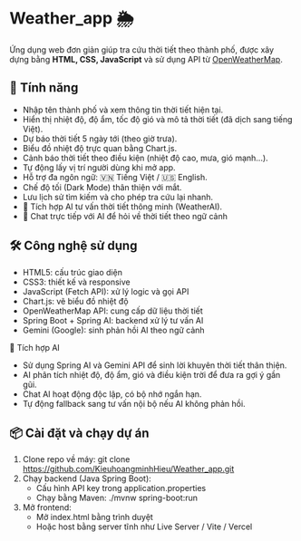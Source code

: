# Weather_app 🌦️
Ứng dụng web đơn giản giúp tra cứu thời tiết theo thành phố, được xây dựng bằng **HTML, CSS, JavaScript** và sử dụng API từ [OpenWeatherMap](https://openweathermap.org/).

## 🚀 Tính năng
- Nhập tên thành phố và xem thông tin thời tiết hiện tại.
- Hiển thị nhiệt độ, độ ẩm, tốc độ gió và mô tả thời tiết (đã dịch sang tiếng Việt).
- Dự báo thời tiết 5 ngày tới (theo giờ trưa).
- Biểu đồ nhiệt độ trực quan bằng Chart.js.
- Cảnh báo thời tiết theo điều kiện (nhiệt độ cao, mưa, gió mạnh...).
- Tự động lấy vị trí người dùng khi mở app.
- Hỗ trợ đa ngôn ngữ: 🇻🇳 Tiếng Việt / 🇺🇸 English.
- Chế độ tối (Dark Mode) thân thiện với mắt.
- Lưu lịch sử tìm kiếm và cho phép tra cứu lại nhanh.
- 💬 Tích hợp AI tư vấn thời tiết thông minh (WeatherAI).
- 🤖 Chat trực tiếp với AI để hỏi về thời tiết theo ngữ cảnh

## 🛠️ Công nghệ sử dụng
- HTML5: cấu trúc giao diện
- CSS3: thiết kế và responsive
- JavaScript (Fetch API): xử lý logic và gọi API
- Chart.js: vẽ biểu đồ nhiệt độ
- OpenWeatherMap API: cung cấp dữ liệu thời tiết
- Spring Boot + Spring AI: backend xử lý tư vấn AI
- Gemini (Google): sinh phản hồi AI theo ngữ cảnh

🧠 Tích hợp AI
- Sử dụng Spring AI và Gemini API để sinh lời khuyên thời tiết thân thiện.
- AI phân tích nhiệt độ, độ ẩm, gió và điều kiện trời để đưa ra gợi ý gần gũi.
- Chat AI hoạt động độc lập, có bộ nhớ ngắn hạn.
- Tự động fallback sang tư vấn nội bộ nếu AI không phản hồi.

## 📦 Cài đặt và chạy dự án
1. Clone repo về máy:
   git clone https://github.com/KieuhoangminhHieu/Weather_app.git
2. Chạy backend (Java Spring Boot):
   - Cấu hình API key trong application.properties
   - Chạy bằng Maven:
   ./mvnw spring-boot:run
3. Mở frontend:
   - Mở index.html bằng trình duyệt
   - Hoặc host bằng server tĩnh như Live Server / Vite / Vercel



